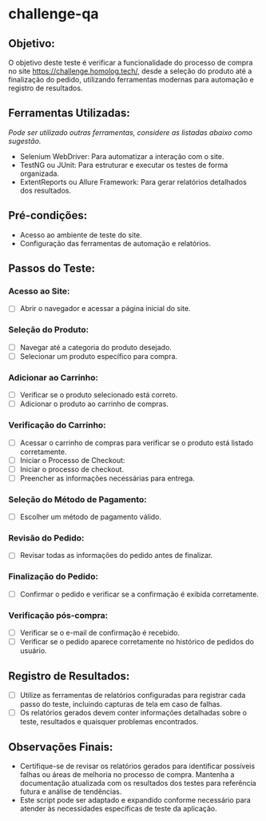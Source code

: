 # challenge-qa

## Objetivo:
O objetivo deste teste é verificar a funcionalidade do processo de compra no site https://challenge.homolog.tech/, desde a seleção do produto até a finalização do pedido, utilizando ferramentas modernas para automação e registro de resultados.

## Ferramentas Utilizadas:
_Pode ser utilizado outras ferramentas, considere as listadas abaixo como sugestão._ 
* Selenium WebDriver: Para automatizar a interação com o site.
* TestNG ou JUnit: Para estruturar e executar os testes de forma organizada.
* ExtentReports ou Allure Framework: Para gerar relatórios detalhados dos resultados.

## Pré-condições:
* Acesso ao ambiente de teste do site.
* Configuração das ferramentas de automação e relatórios.

## Passos do Teste:

### Acesso ao Site:
- [ ] Abrir o navegador e acessar a página inicial do site.

### Seleção do Produto:
- [ ] Navegar até a categoria do produto desejado.
- [ ] Selecionar um produto específico para compra.

### Adicionar ao Carrinho:
- [ ] Verificar se o produto selecionado está correto.
- [ ] Adicionar o produto ao carrinho de compras.

### Verificação do Carrinho:
- [ ] Acessar o carrinho de compras para verificar se o produto está listado corretamente.
- [ ] Iniciar o Processo de Checkout:
- [ ] Iniciar o processo de checkout.
- [ ] Preencher as informações necessárias para entrega.

### Seleção do Método de Pagamento:
- [ ] Escolher um método de pagamento válido.

### Revisão do Pedido:
- [ ] Revisar todas as informações do pedido antes de finalizar.

### Finalização do Pedido:
- [ ] Confirmar o pedido e verificar se a confirmação é exibida corretamente.

### Verificação pós-compra:
- [ ] Verificar se o e-mail de confirmação é recebido.
- [ ] Verificar se o pedido aparece corretamente no histórico de pedidos do usuário.

## Registro de Resultados:
- [ ] Utilize as ferramentas de relatórios configuradas para registrar cada passo do teste, incluindo capturas de tela em caso de falhas.
- [ ] Os relatórios gerados devem conter informações detalhadas sobre o teste, resultados e quaisquer problemas encontrados.

## Observações Finais:
* Certifique-se de revisar os relatórios gerados para identificar possíveis falhas ou áreas de melhoria no processo de compra.
Mantenha a documentação atualizada com os resultados dos testes para referência futura e análise de tendências.
* Este script pode ser adaptado e expandido conforme necessário para atender às necessidades específicas de teste da aplicação.
